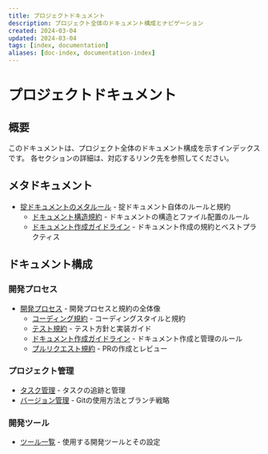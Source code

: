 ```yaml
---
title: プロジェクトドキュメント
description: プロジェクト全体のドキュメント構成とナビゲーション
created: 2024-03-04
updated: 2024-03-04
tags: [index, documentation]
aliases: [doc-index, documentation-index]
---
```


# プロジェクトドキュメント

## 概要

このドキュメントは、プロジェクト全体のドキュメント構成を示すインデックスです。
各セクションの詳細は、対応するリンク先を参照してください。

## メタドキュメント

- [掟ドキュメントのメタルール](meta.md) - 掟ドキュメント自体のルールと規約
  - [ドキュメント構造規約](meta/documentation/structure.md) - ドキュメントの構造とファイル配置のルール
  - [ドキュメント作成ガイドライン](meta/documentation/guidelines.md) - ドキュメント作成の規約とベストプラクティス

## ドキュメント構成

### 開発プロセス

- [開発プロセス](development.md) - 開発プロセスと規約の全体像
  - [コーディング規約](development/coding.md) - コーディングスタイルと規約
  - [テスト規約](development/testing.md) - テスト方針と実装ガイド
  - [ドキュメント作成ガイドライン](development/document.md) - ドキュメント作成と管理のルール
  - [プルリクエスト規約](development/pull-request.md) - PRの作成とレビュー

### プロジェクト管理

- [タスク管理](task-management.md) - タスクの追跡と管理
- [バージョン管理](version-control.md) - Gitの使用方法とブランチ戦略

### 開発ツール

- [ツール一覧](tools.md) - 使用する開発ツールとその設定
